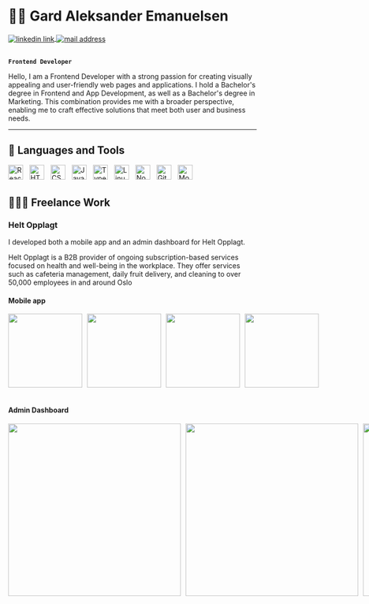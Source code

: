 # 🏄‍♂️ Gard Aleksander Emanuelsen

<div>
	<a href="https://www.linkedin.com/in/gardemanuelsen/" target="_blank">
		<img align="center" src="https://img.shields.io/badge/LinkedIn-0077B5?style=for-the-badge&logo=linkedin&logoColor=white" alt="linkedin link" />
	</a>
	<a href="mailto:gard.emanuelsen1@gmail.com" target="_blank">
		<img align="center" src="https://img.shields.io/badge/Gmail-D14836?style=for-the-badge&logo=gmail&logoColor=white" alt="mail address" />
	</a>
</div>

<br />


**`Frontend Developer`**

Hello, I am a Frontend Developer with a strong passion for creating visually appealing and user-friendly web pages and applications. I hold a Bachelor's degree in Frontend and App Development, as well as a Bachelor's degree in Marketing. This combination provides me with a broader perspective, enabling me to craft effective solutions that meet both user and business needs.

---

## 🧰 Languages and Tools

<img align="left" alt="React" width="30px" style="padding-right:10px;" src="https://cdn.jsdelivr.net/gh/devicons/devicon/icons/react/react-original.svg" />
<img align="left" alt="HTML" width="30px" style="padding-right:10px;" src="https://cdn.jsdelivr.net/gh/devicons/devicon/icons/html5/html5-plain.svg" />
<img align="left" alt="CSS" width="30px" style="padding-right:10px;" src="https://cdn.jsdelivr.net/gh/devicons/devicon/icons/css3/css3-plain.svg" />
<img align="left" alt="JavaScript" width="30px" style="padding-right:10px;" src="https://cdn.jsdelivr.net/gh/devicons/devicon/icons/javascript/javascript-plain.svg" />
<img align="left" alt="TypeScript" width="30px" style="padding-right:10px;" src="https://cdn.jsdelivr.net/gh/devicons/devicon/icons/typescript/typescript-plain.svg" />
<img align="left" alt="Linux" width="30px" style="padding-right:10px;" src="https://cdn.jsdelivr.net/gh/devicons/devicon/icons/linux/linux-original.svg" />
<img align="left" alt="NodeJS" width="30px" style="padding-right:10px;" src="https://cdn.jsdelivr.net/gh/devicons/devicon/icons/nodejs/nodejs-original.svg" />
<img align="left" alt="GitHub" width="30px" style="padding-right:10px;" src="https://cdn.jsdelivr.net/gh/devicons/devicon/icons/github/github-original.svg" />
<img  align="left" alt="MongoDB" width="30px" style="padding-right:10px;" src="https://cdn.jsdelivr.net/gh/devicons/devicon@latest/icons/mongodb/mongodb-original.svg" />
    
<br />
<br />


## 🧑🏻‍💻 Freelance Work

### Helt Opplagt

I developed both a mobile app and an admin dashboard for Helt Opplagt.

Helt Opplagt is a B2B provider of ongoing subscription-based services focused on health and well-being in the workplace. They offer services such as cafeteria management, daily fruit delivery, and cleaning to over 50,000 employees in and around Oslo

#### Mobile app

<div style="display: flex; gap: 10px;">
  <img src="https://github.com/user-attachments/assets/2b82b0f5-16aa-47cf-9e01-01b1d3823405" width="150" />
  <img src="https://github.com/user-attachments/assets/fe0c49c0-7069-4212-8b51-159a175f7120" width="150" />
  <img src="https://github.com/user-attachments/assets/a27346e8-599b-410c-9443-085d357666a3" width="150" />
  <img src="https://github.com/user-attachments/assets/8f65588d-ff65-4e85-9e04-8fa2933b1421" width="150" />
</div>
<br />

#### Admin Dashboard

<div style="display: flex; gap: 10px;">
  <img src="https://github.com/user-attachments/assets/fa78ab9f-95f0-467b-b67d-202b4638361b" width="350" />
  <img src="https://github.com/user-attachments/assets/a7b18b25-726e-4e49-93dd-5e962251b87f" width="350" />
  <img src="https://github.com/user-attachments/assets/380aaeaa-3f61-4fdc-b497-800e18b5b983" width="350" />
  <img src="https://github.com/user-attachments/assets/cebd88b2-dee8-4806-a796-21618be8064a" width="350" />
</div>
